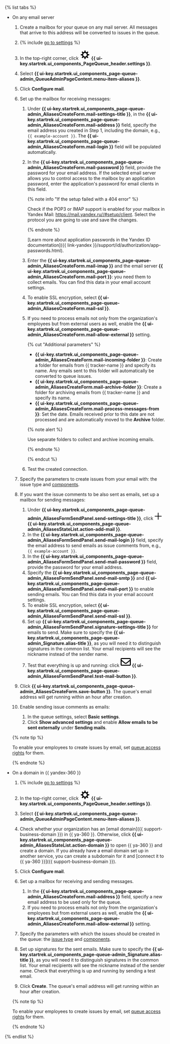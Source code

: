 {% list tabs %}

- On any email server

   1. Create a mailbox for your queue on any mail server. All messages that arrive to this address will be converted to issues in the queue.

   1. {% include [go to settings](transition-page.md) %}

   1. In the top-right corner, click ![](../../_assets/tracker/svg/queue-settings.svg) **{{ ui-key.startrek.ui_components_PageQueue_header.settings }}**.

   1. Select **{{ ui-key.startrek.ui_components_page-queue-admin_QueueAdminPageContent.menu-item-aliases }}**.

   1. Click **Configure mail**.

   1. Set up the mailbox for receiving messages:

      1. Under **{{ ui-key.startrek.ui_components_page-queue-admin_AliasesCreateForm.mail-settings-title }}**, in the **{{ ui-key.startrek.ui_components_page-queue-admin_AliasesCreateForm.mail-address }}** field, specify the email address you created in Step 1, including the domain, e.g., `{{ example-account }}`. The **{{ ui-key.startrek.ui_components_page-queue-admin_AliasesCreateForm.mail-login }}** field will be populated automatically.
      1. In the **{{ ui-key.startrek.ui_components_page-queue-admin_AliasesCreateForm.mail-password }}** field, provide the password for your email address. If the selected email server allows you to control access to the mailbox by an application password, enter the application's password for email clients in this field.

         {% note info "If the setup failed with a 404 error" %}

            Check if the POP3 or IMAP support is enabled for your mailbox in Yandex Mail: <https://mail.yandex.ru//#setup/client>.
            Select the protocol you are going to use and save the changes.

         {% endnote %}

         [Learn more about application passwords in the Yandex ID documentation]({{ link-yandex }}/support/id/authorization/app-passwords.html).

      1. Enter the **{{ ui-key.startrek.ui_components_page-queue-admin_AliasesCreateForm.mail-imap }}** and the email server **{{ ui-key.startrek.ui_components_page-queue-admin_AliasesCreateForm.mail-port }}**: you need them to collect emails. You can find this data in your email account settings.
      1. To enable SSL encryption, select **{{ ui-key.startrek.ui_components_page-queue-admin_AliasesCreateForm.mail-ssl }}**.
      1. If you need to process emails not only from the organization's employees but from external users as well, enable the **{{ ui-key.startrek.ui_components_page-queue-admin_AliasesCreateForm.mail-allow-external }}** setting.

         {% cut "Additional parameters" %}

         * **{{ ui-key.startrek.ui_components_page-queue-admin_AliasesCreateForm.mail-incoming-folder }}**: Create a folder for emails from {{ tracker-name }} and specify its name. Any emails sent to this folder will automatically be converted to queue issues.
         * **{{ ui-key.startrek.ui_components_page-queue-admin_AliasesCreateForm.mail-archive-folder }}**: Create a folder for archiving emails from {{ tracker-name }} and specify its name.
         * **{{ ui-key.startrek.ui_components_page-queue-admin_AliasesCreateForm.mail-process-messages-from }}**: Set the date. Emails received prior to this date are not processed and are automatically moved to the **Archive** folder.

         {% note alert %}

         Use separate folders to collect and archive incoming emails.

         {% endnote %}

         {% endcut %}

      1. Test the created connection.

   1. Specify the parameters to create issues from your email with: the issue type and [components](../../tracker/manager/components.md).

   1. If you want the issue comments to be also sent as emails, set up a mailbox for sending messages:
      1. Under **{{ ui-key.startrek.ui_components_page-queue-admin_AliasesFormSendPanel.send-settings-title }}**, click ![](../../_assets/tracker/svg/add-address.svg) **{{ ui-key.startrek.ui_components_page-queue-admin_AliasesStateList.action-add-mail }}**.
      1. In the **{{ ui-key.startrek.ui_components_page-queue-admin_AliasesFormSendPanel.send-mail-login }}** field, specify the email address to send emails as issue comments from, e.g., `{{ example-account }}`.
      1. In the **{{ ui-key.startrek.ui_components_page-queue-admin_AliasesFormSendPanel.send-mail-password }}** field, provide the password for your email address.
      1. Specify the **{{ ui-key.startrek.ui_components_page-queue-admin_AliasesFormSendPanel.send-mail-smtp }}** and **{{ ui-key.startrek.ui_components_page-queue-admin_AliasesFormSendPanel.send-mail-port }}** to enable sending emails. You can find this data in your email account settings.
      1. To enable SSL encryption, select **{{ ui-key.startrek.ui_components_page-queue-admin_AliasesFormSendPanel.send-mail-ssl }}**.
      1. Set up **{{ ui-key.startrek.ui_components_page-queue-admin_AliasesFormSendPanel.signature-settings-title }}** for emails to send. Make sure to specify the **{{ ui-key.startrek.ui_components_page-queue-admin_Signature.alias-title }}**, as you will need it to distinguish signatures in the common list. Your email recipients will see the nickname instead of the sender name.
      1. Test that everything is up and running: click ![](../../_assets/tracker/svg/send-email.svg) **{{ ui-key.startrek.ui_components_page-queue-admin_AliasesFormSendPanel.test-mail-button }}**.

   1. Click **{{ ui-key.startrek.ui_components_page-queue-admin_AliasesCreateForm.save-button }}**. The queue's email address will get running within an hour after creation.

   1. Enable sending issue comments as emails:
      1. In the queue settings, select **Basic settings**.
      1. Click **Show advanced settings** and enable **Allow emails to be sent externally** under **Sending mails**.

   {% note tip %}

   To enable your employees to create issues by email, set [queue access rights](../../tracker/manager/queue-access.md) for them.

   {% endnote %}

- On a domain in {{ yandex-360 }}

   1. {% include [go to settings](transition-page.md) %}

   1. In the top-right corner, click ![](../../_assets/tracker/svg/queue-settings.svg) **{{ ui-key.startrek.ui_components_PageQueue_header.settings }}**.

   1. Select **{{ ui-key.startrek.ui_components_page-queue-admin_QueueAdminPageContent.menu-item-aliases }}**.

   1. Check whether your organization has an [email domain]({{ support-business-domain }}) in {{ ya-360 }}. Otherwise, click **{{ ui-key.startrek.ui_components_page-queue-admin_AliasesStateList.action-domain }}** to open {{ ya-360 }} and create a domain. If you already have a email domain set up in another service, you can create a subdomain for it and [connect it to {{ ya-360 }}]({{ support-business-domain }}).

   1. Click **Configure mail**.

   1. Set up a mailbox for receiving and sending messages.
      1. In the **{{ ui-key.startrek.ui_components_page-queue-admin_AliasesCreateForm.mail-address }}** field, specify a new email address to be used only for the queue.
      1. If you need to process emails not only from the organization's employees but from external users as well, enable the **{{ ui-key.startrek.ui_components_page-queue-admin_AliasesCreateForm.mail-allow-external }}** setting.

   1. Specify the parameters with which the issues should be created in the queue: the [issue type](../../tracker/manager/add-ticket-type.md) and [components](../../tracker/manager/components.md).

   1. Set up signatures for the sent emails. Make sure to specify the **{{ ui-key.startrek.ui_components_page-queue-admin_Signature.alias-title }}**, as you will need it to distinguish signatures in the common list. Your email recipients will see the nickname instead of the sender name. Check that everything is up and running by sending a test email.

   1. Click **Create**. The queue's email address will get running within an hour after creation.

   {% note tip %}

   To enable your employees to create issues by email, set [queue access rights](../../tracker/manager/queue-access.md) for them.

   {% endnote %}

{% endlist %}